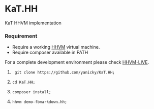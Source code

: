 # KaT.HH
KaT HHVM implementation

### Requirement 
* Require a working [HHVM](https://hhvm.com) virtual machine.
* Require composer available in PATH

For a complete development environment please check [HHVM-LIVE](https://github.com/yanicky/HHVM-LIVE).

1. ``` git clone https://github.com/yanicky/KaT.HH;```

2. ``` cd KaT.HH; ```

3. ``` composer install; ```

4. ``` hhvm demo-fbmarkdown.hh; ```
